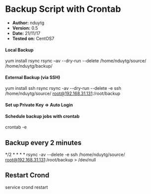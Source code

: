 # Backup Script with Crontab

- **Author:** nduytg
- **Version:** 0.5
- **Date:** 21/11/17
- **Tested on:** CentOS7

#### Local Backup
yum install rsync
rsync –av --dry-run --delete /home/nduytg/source/ /home/nduytg/backup/

#### External Backup (via SSH)
yum install ssh rsync
rsync -av --dry-run --delete -e ssh /home/nduytg/source/ root@192.168.31.131:/root/backup

#### Set up Private Key => Auto Login

#### Schedule backup jobs with crontab
crontab -e

## Backup every 2 minutes
*/2 * * * * rsync -av --delete -e ssh /home/nduytg/source/ root@192.168.31.131:/root/backup > /dev/null

## Restart Crond
service crond restart

